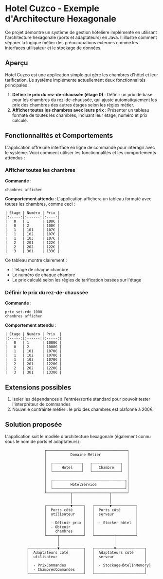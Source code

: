 # Hotel Cuzco - Exemple d'Architecture Hexagonale

Ce projet démontre un système de gestion hôtelière implémenté en utilisant l'architecture hexagonale (ports et adaptateurs) en Java. Il illustre comment séparer la logique métier des préoccupations externes comme les interfaces utilisateur et le stockage de données.

## Aperçu

Hotel Cuzco est une application simple qui gère les chambres d'hôtel et leur tarification. Le système implémente actuellement deux fonctionnalités principales :

1. **Définir le prix du rez-de-chaussée (étage 0)** : Définir un prix de base pour les chambres du rez-de-chaussée, qui ajuste automatiquement les prix des chambres des autres étages selon les règles métier.
2. **Afficher toutes les chambres avec leurs prix** : Présenter un tableau formaté de toutes les chambres, incluant leur étage, numéro et prix calculé.

## Fonctionnalités et Comportements

L'application offre une interface en ligne de commande pour interagir avec le système. Voici comment utiliser les fonctionnalités et les comportements attendus :

### Afficher toutes les chambres

**Commande** :
```
chambres afficher
```

**Comportement attendu** :
L'application affichera un tableau formaté avec toutes les chambres, comme ceci :

```
| Étage | Numéro | Prix |
|:-----:|:------:|:----:|
|   0   | 1      | 100€ |
|   0   | 2      | 100€ |
|   1   | 101    | 107€ |
|   1   | 102    | 107€ |
|   1   | 103    | 107€ |
|   2   | 201    | 122€ |
|   2   | 202    | 122€ |
|   3   | 301    | 133€ |
```

Ce tableau montre clairement :
- L'étage de chaque chambre
- Le numéro de chaque chambre
- Le prix calculé selon les règles de tarification basées sur l'étage

### Définir le prix du rez-de-chaussée

**Commande** :
```
prix set-rdc 1000
chambres afficher
```

**Comportement attendu** :
```
| Étage | Numéro | Prix  |
|:-----:|:------:|:-----:|
|   0   | 1      | 1000€ |
|   0   | 2      | 1000€ |
|   1   | 101    | 1070€ |
|   1   | 102    | 1070€ |
|   1   | 103    | 1070€ |
|   2   | 201    | 1220€ |
|   2   | 202    | 1220€ |
|   3   | 301    | 1330€ |
```


## Extensions possibles

1. Isoler les dépendances à l'entrée/sortie standard pour pouvoir tester l'interpréteur de commandes
2. Nouvelle contrainte métier : le prix des chambres est plafonné à 200€

## Solution proposée

L'application suit le modèle d'architecture hexagonale (également connu sous le nom de ports et adaptateurs) :

```
                  ┌─────────────────────────────────────┐
                  │           Domaine Métier            │
                  │                                     │
                  │  ┌─────────────┐   ┌─────────────┐  │
                  │  │    Hôtel    │   │   Chambre   │  │
                  │  └─────────────┘   └─────────────┘  │
                  │                                     │
                  │  ┌─────────────────────────────────┐│
                  │  │        HôtelService             ││
                  │  └─────────────────────────────────┘│
                  └───────────┬─────────────────┬───────┘
                              │                 │
                              │                 │
                  ┌───────────▼─────┐   ┌───────▼───────────┐
                  │  Ports côté     │   │  Ports côté       │
                  │  utilisateur    │   │  serveur          │
                  │                 │   │                   │
                  │  - Définir prix │   │  - Stocker hôtel  │
                  │  - Obtenir      │   │                   │
                  │    chambres     │   │                   │
                  └─────┬───────────┘   └─────────┬─────────┘
                        │                         │
                        │                         │
          ┌─────────────▼───────────┐   ┌─────────▼─────────────┐
          │  Adaptateurs côté       │   │  Adaptateurs côté     │
          │  utilisateur            │   │  serveur              │
          │                         │   │                       │
          │  - PrixCommandes        │   │  - StockageHôtelInMemory│
          │  - ChambresCommandes    │   │                       │
          └─────────────────────────┘   └───────────────────────┘
```

